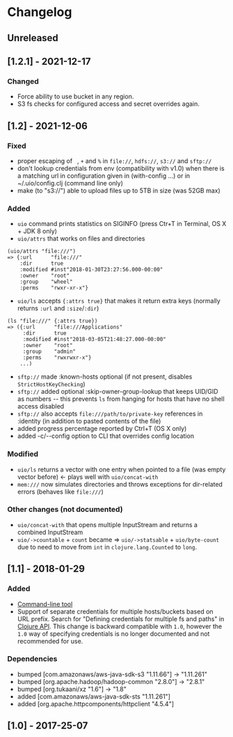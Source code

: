 # Changelog

## Unreleased

## [1.2.1] - 2021-12-17
### Changed
- Force ability to use bucket in any region.
- S3 fs checks for configured access and secret overrides again.

## [1.2] - 2021-12-06
### Fixed
- proper escaping of ` `, `+` and `%` in `file://`, `hdfs://`, `s3://` and `sftp://`
- don't lookup credentials from env (compatibility with v1.0) when there is a matching url in configuration
  given in (with-config ...) or in ~/.uio/config.clj (command line only)
- make (to "s3://") able to upload files up to 5TB in size (was 52GB max)

### Added
- `uio` command prints statistics on SIGINFO (press Ctr+T in Terminal, OS X + JDK 8 only)
- `uio/attrs` that works on files and directories
```
(uio/attrs "file:///")
=> {:url      "file:///"
    :dir      true
    :modified #inst"2018-01-30T23:27:56.000-00:00"
    :owner    "root"
    :group    "wheel"
    :perms    "rwxr-xr-x"}
```

- `uio/ls` accepts `{:attrs true}` that makes it return extra keys (normally returns `:url` and `:size`/`:dir`)
```
(ls "file:///" {:attrs true})
=> ({:url      "file:///Applications"
     :dir      true
     :modified #inst"2018-03-05T21:48:27.000-00:00"
     :owner    "root"
     :group    "admin"
     :perms    "rwxrwxr-x"}
    ...)
```
- `sftp://` made :known-hosts optional (if not present, disables `StrictHostKeyChecking`)
- `sftp://` added optional :skip-owner-group-lookup that keeps UID/GID as numbers
  -- this prevents `ls` from hanging for hosts that have no shell access disabled
- `sftp://` also accepts `file:///path/to/private-key` references in :identity (in addition to pasted contents of the file)
- added progress percentage reported by Ctrl+T (OS X only)
- added -c/--config <URL> option to CLI that overrides config location

### Modified
- `uio/ls` returns a vector with one entry when pointed to a file (was empty vector before) <- plays well with `uio/concat-with`
- `mem:///` now simulates directories and throws exceptions for dir-related errors (behaves like `file:///`)

### Other changes (not documented)
- `uio/concat-with` that opens multiple InputStream and returns a combined InputStream
- `uio/->countable` + `count` became => `uio/->statsable` + `uio/byte-count` due to need
  to move from `int` in `clojure.lang.Counted` to `long`.

## [1.1] - 2018-01-29
### Added
- [Command-line tool](https://github.com/oshyshko/uio/#command-line-tool)
- Support of separate credentials for multiple hosts/buckets based on URL prefix.
  Search for "Defining credentials for multiple fs and paths" in [Clojure API](https://github.com/oshyshko/uio/#clojure-api).
  This change is backward compatible with `1.0`, however the `1.0` way of specifying
  credentials is no longer documented and not recommended for use.
### Dependencies
- bumped [com.amazonaws/aws-java-sdk-s3 "1.11.66"] -> "1.11.261"
- bumped [org.apache.hadoop/hadoop-common "2.8.0"] -> "2.8.1"
- bumped [org.tukaani/xz "1.6"] -> "1.8"
- added [com.amazonaws/aws-java-sdk-sts "1.11.261"]
- added [org.apache.httpcomponents/httpclient "4.5.4"]

## [1.0] - 2017-25-07
